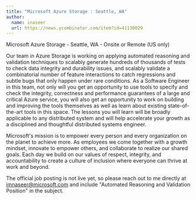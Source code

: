 ```yaml
---
title: "Microsoft Azure Storage : Seattle, WA"
author:
  name: inaseer
  url: https://news.ycombinator.com/item?id=41130029
---
```

Microsoft Azure Storage - Seattle, WA - Onsite or Remote (US only)

Our team in Azure Storage is working on applying automated reasoning and validation techniques to scalably generate hundreds of thousands of tests to check data integrity and durability issues, and scalably validate a combinatorial number of feature interactions to catch regressions and subtle bugs that only happen under rare conditions. As a Software Engineer in this team, not only will you get an opportunity to use tools to specify and check the integrity, correctness and performance guarantees of a large and critical Azure service, you will also get an opportunity to work on building and improving the tools themselves as well as learn about existing state-of-the-art tools in this space. The lessons you will learn will be broadly applicable to any distributed system and will help accelerate your growth as a disciplined and thoughtful distributed systems engineer.

Microsoft&#x27;s mission is to empower every person and every organization on the planet to achieve more. As employees we come together with a growth mindset, innovate to empower others, and collaborate to realize our shared goals. Each day we build on our values of respect, integrity, and accountability to create a culture of inclusion where everyone can thrive at work and beyond.

The official job posting is not live yet, so please reach out to me directly at imnaseer@microsoft.com and include &quot;Automated Reasoning and Validation Position&quot; in the subject.
